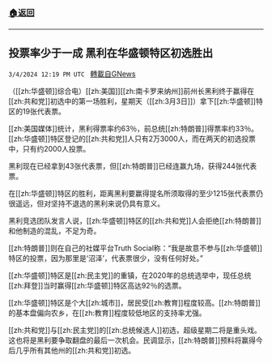 ###  [:house:返回](README.md)
---


## 投票率少于一成 黑利在华盛顿特区初选胜出
`3/4/2024 12:19 PM UTC ` [轉載自GNews](https://gnews.org/articles/2363678)

（[[zh:华盛顿]]综合电）[[zh:美国]][[zh:南卡罗来纳州]]前州长黑利终于赢得在[[zh:共和党]]初选中的第一场胜利，星期天（[[zh:3月3日]]）拿下[[zh:华盛顿]]特区的19张代表票。

[[zh:美国媒体]]统计，黑利得票率约63％，前总统[[zh:特朗普]]得票率约33％。[[zh:华盛顿]]特区登记的[[zh:共和党]]人只有2万3000人，而在两天的初选投票中，只有约2000人投票。

黑利现在已经拿到43张代表票，但[[zh:特朗普]]已经连赢九场，获得244张代表票。

在[[zh:华盛顿]]特区的胜利，距离黑利要赢得提名所须取得的至少1215张代表票仍很遥远，但对坚持不退选的黑利来说仍具有意义。

黑利竞选团队发言人说，[[zh:华盛顿]]特区的[[zh:共和党]]人会拒绝[[zh:特朗普]]和他制造的混乱，不足为奇。

[[zh:特朗普]]则在自己的社媒平台Truth Social称：“我是故意不参与[[zh:华盛顿]]特区的投票，因为那里是‘沼泽’，代表票很少，没有任何好处。”

[[zh:华盛顿]]特区是[[zh:民主党]]的重镇，在2020年的总统选举中，现任总统[[zh:拜登]]当时赢得[[zh:华盛顿]]特区高达92％的选票。

[[zh:华盛顿]]特区是个大[[zh:城市]]，居民受[[zh:教育]]程度较高。[[zh:特朗普]]的基本盘偏向农乡，在[[zh:教育]]程度较低地区的支持率尤强。

[[zh:共和党]]与[[zh:民主党]]的[[zh:总统候选人]]初选，超级星期二将是重头戏。这也将是黑利要争取翻盘的最后一次机会。民调显示，[[zh:特朗普]]预料将赢得今后几乎所有其他州的[[zh:共和党]]初选。
